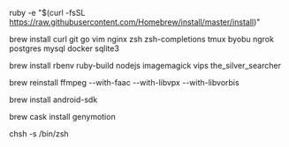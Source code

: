 ruby -e "$(curl -fsSL https://raw.githubusercontent.com/Homebrew/install/master/install)"

brew install curl git go vim nginx zsh zsh-completions tmux byobu ngrok postgres mysql docker sqlite3

brew install rbenv ruby-build nodejs imagemagick vips the_silver_searcher

brew reinstall ffmpeg --with-faac --with-libvpx --with-libvorbis

brew install android-sdk

brew cask install genymotion

chsh -s /bin/zsh
